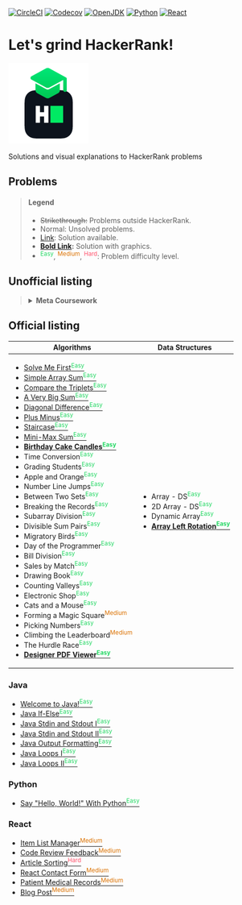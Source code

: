 [![CircleCI](https://img.shields.io/circleci/build/gh/hanggrian/grind-hackerrank)](https://app.circleci.com/pipelines/github/hanggrian/grind-hackerrank/)
[![Codecov](https://img.shields.io/codecov/c/gh/hanggrian/grind-hackerrank)](https://app.codecov.io/gh/hanggrian/grind-hackerrank/)
[![OpenJDK](https://img.shields.io/badge/java-8+-f80000)](https://docs.oracle.com/javase/8/)
[![Python](https://img.shields.io/badge/python-3+-3776ab)](https://docs.python.org/3/whatsnew/3.13.html)
[![React](https://img.shields.io/badge/react-19+-61dafb)](https://react.dev/blog/2024/12/05/react-19/)

# Let's grind HackerRank!

![The project logo.](https://github.com/hanggrian/grind-hackerrank/raw/assets/logo.png)

Solutions and visual explanations to HackerRank problems

## Problems

<style>
  /* hotfix to show arrow toggle on 'block' layout */
  details summary {
    display: list-item;
  }

  sup[for="easy"]::after {
    color: rgb(32, 215, 97);
    content: "Easy";
  }

  sup[for="medium"]::after {
    color: rgb(219, 113, 0);
    content: "Medium";
  }

  sup[for="hard"]::after {
    color: rgb(255, 81, 107);
    content: "Hard";
  }
</style>

> #### Legend
>
> - ~~Strikethrough:~~ Problems outside HackerRank.
> - Normal: Unsolved problems.
> - [Link](#): Solution available.
> - **[Bold Link](#):** Solution with graphics.
> - <sup for="easy"></sup>, <sup for="medium"></sup>, <sup for="hard"></sup>:
    Problem difficulty level.

## Unofficial listing

<blockquote>
  <details>
  <summary><b>Meta Coursework</b></summary>

  [Visit problem set](https://www.metacareers.com/swe-prep-techscreen/)

  - Topic 1 &mdash; Arrays & String
    - [A Very Big Sum<sup for="easy"></sup>](https://hanggrian.github.io/grind-hackerrank/a-very-big-sum)
    - [**Designer PDF Viewer<sup for="easy"></sup>**](https://hanggrian.github.io/grind-hackerrank/designer-pdf-viewer)
    - [**Array Left Rotation<sup for="easy"></sup>**](https://hanggrian.github.io/grind-hackerrank/array-left-rotation)
  - Topic 2 &mdash; Lists
    - Insert a node at a specific position in a linked list<sup for="easy"></sup>
    - Cycle Detection<sup for="medium"></sup>
  - Topic 3 &mdash; Stacks & Queues
    - Balanced Brackets<sup for="medium"></sup>
    - Queue using Two Stacks<sup for="medium"></sup>
  - Topic 4 &mdash; Hash & Maps
    - Ice Cream Parlor<sup for="easy"></sup>
    - ~~Colorful Numbers<sup for="hard"></sup>~~
  - Topic 5 &mdash; Sorting Algorithms
    - Insertion Sort I<sup for="easy"></sup>
    - Quicksort II<sup for="easy"></sup>
  - Topic 6 &mdash; Trees
    - Binary Search Tree: Insertion<sup for="easy"></sup>
    - Tree: Height of a Binary Tree<sup for="easy"></sup>
    - QHEAP1<sup for="easy"></sup>
  - Topic 7 &mdash; Graphs (DFS & BFS)
    - Breadth First Search: Shortest Reach<sup for="medium"></sup>
    - Snakes and Ladders: The Quickest Way Up<sup for="medium"></sup>
  - Topic 8 &mdash; Recursion
    - Fibonacci Numbers<sup for="easy"></sup>
  </details>
</blockquote>

## Official listing

<table>
  <thead>
    <tr>
      <th style="text-align: center;">Algorithms</th>
      <th style="text-align: center;">Data Structures</th>
    </tr>
  </thead>
  <tbody>
    <tr>
      <td>
        <ul>
          <li>
            <a href="https://hanggrian.github.io/grind-hackerrank/solve-me-first">
              Solve Me First<sup for="easy"></sup>
            </a>
          </li>
          <li>
            <a href="https://hanggrian.github.io/grind-hackerrank/simple-array-sum">
              Simple Array Sum<sup for="easy"></sup>
            </a>
          </li>
          <li>
            <a href="https://hanggrian.github.io/grind-hackerrank/compare-the-triplets">
              Compare the Triplets<sup for="easy"></sup>
            </a>
          </li>
          <li>
            <a href="https://hanggrian.github.io/grind-hackerrank/a-very-big-sum">
              A Very Big Sum<sup for="easy"></sup>
            </a>
          </li>
          <li>
            <a href="https://hanggrian.github.io/grind-hackerrank/diagonal-difference">
              Diagonal Difference<sup for="easy"></sup>
            </a>
          </li>
          <li>
            <a href="https://hanggrian.github.io/grind-hackerrank/plus-minus">
              Plus Minus<sup for="easy"></sup>
            </a>
          </li>
          <li>
            <a href="https://hanggrian.github.io/grind-hackerrank/staircase">
              Staircase<sup for="easy"></sup>
            </a>
          </li>
          <li>
            <a href="https://hanggrian.github.io/grind-hackerrank/mini-max-sum">
              Mini-Max Sum<sup for="easy"></sup>
            </a>
          </li>
          <li>
            <a href="https://hanggrian.github.io/grind-hackerrank/birthday-cake-candles">
              <b>
                Birthday Cake Candles<sup for="easy"></sup>
              </b>
            </a>
          </li>
          <li>
            Time Conversion<sup for="easy"></sup>
          </li>
          <li>
            Grading Students<sup for="easy"></sup>
          </li>
          <li>
            Apple and Orange<sup for="easy"></sup>
          </li>
          <li>
            Number Line Jumps<sup for="easy"></sup>
          </li>
          <li>
            Between Two Sets<sup for="easy"></sup>
          </li>
          <li>
            Breaking the Records<sup for="easy"></sup>
          </li>
          <li>
            Subarray Division<sup for="easy"></sup>
          </li>
          <li>
            Divisible Sum Pairs<sup for="easy"></sup>
          </li>
          <li>
            Migratory Birds<sup for="easy"></sup>
          </li>
          <li>
            Day of the Programmer<sup for="easy"></sup>
          </li>
          <li>
            Bill Division<sup for="easy"></sup>
          </li>
          <li>
            Sales by Match<sup for="easy"></sup>
          </li>
          <li>
            Drawing Book<sup for="easy"></sup>
          </li>
          <li>
            Counting Valleys<sup for="easy"></sup>
          </li>
          <li>
            Electronic Shop<sup for="easy"></sup>
          </li>
          <li>
            Cats and a Mouse<sup for="easy"></sup>
          </li>
          <li>
            Forming a Magic Square<sup for="medium"></sup>
          </li>
          <li>
            Picking Numbers<sup for="easy"></sup>
          </li>
          <li>
            Climbing the Leaderboard<sup for="medium"></sup>
          </li>
          <li>
            The Hurdle Race<sup for="easy"></sup>
          </li>
          <li>
            <a href="https://hanggrian.github.io/grind-hackerrank/designer-pdf-viewer">
              <b>
                Designer PDF Viewer<sup for="easy"></sup>
              </b>
            </a>
          </li>
        </ul>
      </td>
      <td>
        <ul>
          <li>
            Array - DS<sup for="easy"></sup>
          </li>
          <li>
            2D Array - DS<sup for="easy"></sup>
          </li>
          <li>
            Dynamic Array<sup for="easy"></sup>
          </li>
          <li>
            <a href="https://hanggrian.github.io/grind-hackerrank/array-left-rotation">
              <b>
                Array Left Rotation<sup for="easy"></sup>
              </b>
            </a>
          </li>
        </ul>
      </td>
    </tr>
  </tbody>
</table>

### Java

- [Welcome to Java!<sup for="easy"></sup>](https://hanggrian.github.io/grind-hackerrank/welcome-to-java)
- [Java If-Else<sup for="easy"></sup>](https://hanggrian.github.io/grind-hackerrank/java-if-else)
- [Java Stdin and Stdout I<sup for="easy"></sup>](https://hanggrian.github.io/grind-hackerrank/java-stdin-and-stdout-i)
- [Java Stdin and Stdout II<sup for="easy"></sup>](https://hanggrian.github.io/grind-hackerrank/java-stdin-and-stdout-ii)
- [Java Output Formatting<sup for="easy"></sup>](https://hanggrian.github.io/grind-hackerrank/java-output-formatting)
- [Java Loops I<sup for="easy"></sup>](https://hanggrian.github.io/grind-hackerrank/java-loops-i)
- [Java Loops II<sup for="easy"></sup>](https://hanggrian.github.io/grind-hackerrank/java-loops-ii)

### Python

- [Say "Hello, World!" With Python<sup for="easy"></sup>](https://hanggrian.github.io/grind-hackerrank/py-hello-world)

### React

- [Item List Manager<sup for="medium"></sup>](https://hanggrian.github.io/grind-hackerrank/item-list-manager)
- [Code Review Feedback<sup for="medium"></sup>](https://hanggrian.github.io/grind-hackerrank/code-review-feedback)
- [Article Sorting<sup for="hard"></sup>](https://hanggrian.github.io/grind-hackerrank/react-article-sorting)
- [React Contact Form<sup for="medium"></sup>](https://hanggrian.github.io/grind-hackerrank/react-contact-form)
- [Patient Medical Records<sup for="medium"></sup>](https://hanggrian.github.io/grind-hackerrank/patient-medical-records)
- [Blog Post<sup for="medium"></sup>](https://hanggrian.github.io/grind-hackerrank/blog-post)
